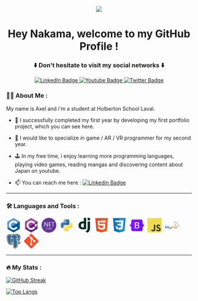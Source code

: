 <div id="header" align="center">
  <img src="https://media.giphy.com/media/Jev4iU72S9RYc/giphy.gif" width="500px"/>
</div>

<h1 align="center"> 
  Hey Nakama, welcome to my GitHub Profile !
</h1>

<h3 align="center">
  ⬇️ Don't hesitate to visit my social networks ⬇️
 </h3>
<div id="badges" align="center">
  <a href="https://www.linkedin.com/in/axel-gor%C3%A9-a76661119/">
    <img src="https://img.shields.io/badge/LinkedIn-blue?style=for-the-badge&logo=linkedin&logoColor=white" alt="LinkedIn Badge"/>
  </a>
  <a href="https://www.youtube.com/channel/UCf8fsuRP3eACHixFE7XikVw">
    <img src="https://img.shields.io/badge/YouTube-red?style=for-the-badge&logo=youtube&logoColor=white" alt="Youtube Badge"/>
  </a>
  <a href="https://twitter.com/Hedge_BZH">
    <img src="https://img.shields.io/badge/Twitter-blue?style=for-the-badge&logo=twitter&logoColor=white" alt="Twitter Badge"/>
  </a>
</div>

### :man_technologist: About Me :
My name is Axel and i'm a student at Holberton School Laval. 

- :closed_book: I successfully completed my first year by developing my first portfolio project, which you can see here.

- :dart: I would like to specialize in game / AR / VR programmer for my second year.

- :joystick: In my free time, i enjoy learning more programming languages, playing video games, reading mangas and discovering content about Japan on youtube.

- :mailbox: You can reach me here : [![Linkedin Badge](https://img.shields.io/badge/-Axel-blue?style=flat&logo=Linkedin&logoColor=white)](https://www.linkedin.com/in/axel-gor%C3%A9-a76661119/)

***

### :hammer_and_wrench: Languages and Tools :

<div>
  <img src="https://raw.githubusercontent.com/devicons/devicon/1119b9f84c0290e0f0b38982099a2bd027a48bf1/icons/c/c-original.svg" title="C" alt="Java" width="40" height="40"/>&nbsp;
  <img src="https://raw.githubusercontent.com/devicons/devicon/1119b9f84c0290e0f0b38982099a2bd027a48bf1/icons/csharp/csharp-original.svg" title="Csharp" alt="Csharp" width="40" height="40"/>&nbsp;
  <img src="https://raw.githubusercontent.com/devicons/devicon/1119b9f84c0290e0f0b38982099a2bd027a48bf1/icons/dotnetcore/dotnetcore-original.svg" title="Dotnet" alt="Dotnet" width="40" height="40"/>&nbsp;
  <img src="https://raw.githubusercontent.com/devicons/devicon/1119b9f84c0290e0f0b38982099a2bd027a48bf1/icons/python/python-original.svg" title="Python"  alt="Python" width="40" height="40"/>&nbsp;
  <img src="https://raw.githubusercontent.com/devicons/devicon/1119b9f84c0290e0f0b38982099a2bd027a48bf1/icons/django/django-plain.svg" title="Django" alt="Django" width="40" height="40"/>&nbsp;
  <img src="https://raw.githubusercontent.com/devicons/devicon/1119b9f84c0290e0f0b38982099a2bd027a48bf1/icons/html5/html5-original.svg" title="HTML5" alt="HTML" width="40" height="40"/>&nbsp;
  <img src="https://raw.githubusercontent.com/devicons/devicon/1119b9f84c0290e0f0b38982099a2bd027a48bf1/icons/css3/css3-original.svg" title="CSS3" alt="CSS" width="40" height="40"/>&nbsp;
  <img src="https://raw.githubusercontent.com/devicons/devicon/1119b9f84c0290e0f0b38982099a2bd027a48bf1/icons/bootstrap/bootstrap-original.svg" title="Bootstrap" alt="Bootstrap" width="40" height="40"/>&nbsp;
  <img src="https://github.com/devicons/devicon/blob/master/icons/javascript/javascript-original.svg" title="JavaScript" alt="JavaScript" width="40" height="40"/>&nbsp;
  <img src="https://github.com/devicons/devicon/blob/master/icons/mysql/mysql-original-wordmark.svg" title="MySQL"  alt="MySQL" width="40" height="40"/>&nbsp;
  <img src="https://raw.githubusercontent.com/devicons/devicon/1119b9f84c0290e0f0b38982099a2bd027a48bf1/icons/postgresql/postgresql-original.svg" title="PostgreSQL"  alt="PostgreSQL" width="40" height="40"/>&nbsp;
  <img src="https://raw.githubusercontent.com/devicons/devicon/1119b9f84c0290e0f0b38982099a2bd027a48bf1/icons/git/git-original.svg"  title="GIT" alt="GIT" width="40" height="40"/>&nbsp;
</div>

***

### :fire: My Stats :

[![GitHub Streak](http://github-readme-streak-stats.herokuapp.com?user=Heidge&theme=dark&background=000000)](https://git.io/streak-stats)

[![Top Langs](https://github-readme-stats.vercel.app/api/top-langs/?username=Heidge&bg_color=black&layout=donut)](https://github.com/anuraghazra/github-readme-stats)
